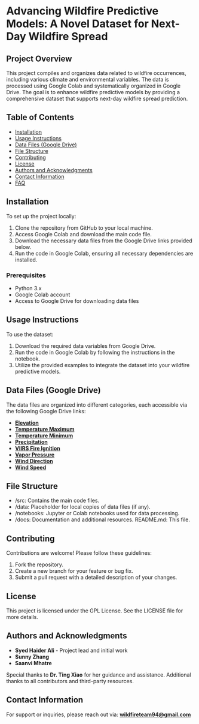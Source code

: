 # Advancing Wildfire Predictive Models: A Novel Dataset for Next-Day Wildfire Spread

## Project Overview
This project compiles and organizes data related to wildfire occurrences, including various climate and environmental variables. The data is processed using Google Colab and systematically organized in Google Drive. The goal is to enhance wildfire predictive models by providing a comprehensive dataset that supports next-day wildfire spread prediction.

## Table of Contents
- [Installation](#installation)
- [Usage Instructions](#usage-instructions)
- [Data Files (Google Drive)](#data-files-google-drive)
- [File Structure](#file-structure)
- [Contributing](#contributing)
- [License](#license)
- [Authors and Acknowledgments](#authors-and-acknowledgments)
- [Contact Information](#contact-information)
- [FAQ](#faq)

## Installation

To set up the project locally:
1. Clone the repository from GitHub to your local machine.
2. Access Google Colab and download the main code file.
3. Download the necessary data files from the Google Drive links provided below.
4. Run the code in Google Colab, ensuring all necessary dependencies are installed.

### Prerequisites
- Python 3.x
- Google Colab account
- Access to Google Drive for downloading data files

## Usage Instructions

To use the dataset:
1. Download the required data variables from Google Drive.
2. Run the code in Google Colab by following the instructions in the notebook.
3. Utilize the provided examples to integrate the dataset into your wildfire predictive models.

## Data Files (Google Drive)

The data files are organized into different categories, each accessible via the following Google Drive links:
- **[Elevation](https://drive.google.com/drive/folders/1uBpLLqGfCGn8dMxoSbdEsrDscN2RAvtO?usp=sharing)**
- **[Temperature Maximum](https://drive.google.com/drive/folders/1fVaeFBsRkklAHOoOvQigDzFuVbB4nb54?usp=sharing)**
- **[Temperature Minimum](https://drive.google.com/drive/folders/1M33WDa6NGdMIsGGwKL5AnC-yFPtKcBbE?usp=sharing)**
- **[Precipitation](https://drive.google.com/drive/folders/1djWXYePdEuKnWnreapak3fsX6jGYSMvJ?usp=sharing)**
- **[VIIRS Fire Ignition](https://drive.google.com/drive/folders/1eaDhoOg93d-9ybLo6_mThMKN2Af5N9TU?usp=sharing)**
- **[Vapor Pressure](https://drive.google.com/drive/folders/1cu7M_vUv_xOFTbXQGJN-cxalMHqB4UfI?usp=sharing)**
- **[Wind Direction](https://drive.google.com/drive/folders/1I0EN6SFJ1-7iAvfY6EjCMeCGF83dxo4k?usp=sharing)**
- **[Wind Speed](https://drive.google.com/drive/folders/1I0EN6SFJ1-7iAvfY6EjCMeCGF83dxo4k?usp=sharing)**

## File Structure

- /src: Contains the main code files.
- /data: Placeholder for local copies of data files (if any).
- /notebooks: Jupyter or Colab notebooks used for data processing.
- /docs: Documentation and additional resources. README.md: This file.

## Contributing

Contributions are welcome! Please follow these guidelines:
1. Fork the repository.
2. Create a new branch for your feature or bug fix.
3. Submit a pull request with a detailed description of your changes.

## License

This project is licensed under the GPL License. See the LICENSE file for more details.

## Authors and Acknowledgments

- **Syed Haider Ali** - Project lead and initial work
- **Sunny Zhang**
- **Saanvi Mhatre**

Special thanks to **Dr. Ting Xiao** for her guidance and assistance. Additional thanks to all contributors and third-party resources.

## Contact Information

For support or inquiries, please reach out via: **wildfireteam94@gmail.com**

